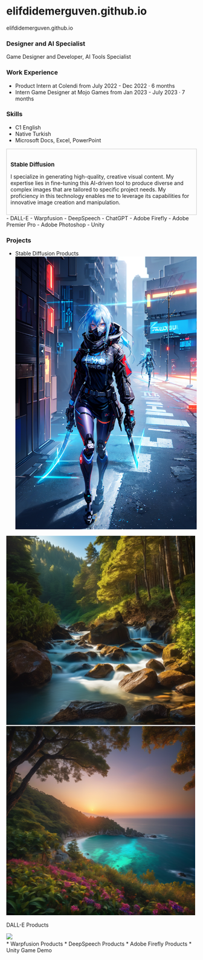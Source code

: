 # elifdidemerguven.github.io
elifdidemerguven.github.io 

### Designer and AI Specialist 
Game Designer and Developer, AI Tools Specialist

### Work Experience 
- Product Intern at Colendi
from July 2022 - Dec 2022 · 6 months
- Intern Game Designer at Mojo Games
from Jan 2023 - July 2023 · 7 months

### Skills
- C1 English
- Native Turkish
- Microsoft Docs, Excel, PowerPoint
<div style="border: 1px solid #ccc; padding: 10px; margin-top: 10px;">
  <h1 style="font-size: 15px;">Stable Diffusion</h1>
  <p>I specialize in generating high-quality, creative visual content. My expertise lies in fine-tuning this AI-driven tool to produce diverse and complex images that are tailored to specific project needs. My proficiency in this technology enables me to leverage its capabilities for innovative image creation and manipulation.</p>
</div>
- DALL-E
- Warpfusion
- DeepSpeech
- ChatGPT
- Adobe Firefly
- Adobe Premier Pro
- Adobe Photoshop
- Unity

### Projects 
* Stable Diffusion Products
  <div>
  <img src='assets/00016-4236491419.png' width='500'>
</div>
<div>
  <img src='assets/00004-342733197.png' width='500'>
</div>
<div>
  <img src='assets/00010-2598457077.png' width='500'>
</div>

DALL-E Products
<div>
  <img src='assets/DALL·E 2023-11-13 13.03.00 - Create a professional-looking advertisement for an online second-hand item seller website suitable for use on Google and YouTube. The design should be.png' width='500'>
</div>
* Warpfusion Products
* DeepSpeech Products
* Adobe Firefly Products
* Unity Game Demo
